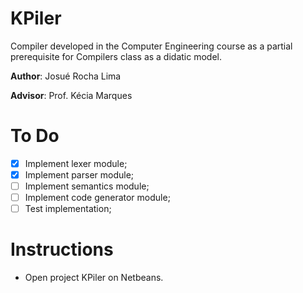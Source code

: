 # KPiler
Compiler developed in the Computer Engineering course as a partial prerequisite for Compilers class as a didatic model. 

**Author**: Josué Rocha Lima

**Advisor**: Prof. Kécia Marques

# To Do

- [X] Implement lexer module;
- [X] Implement parser module;
- [ ] Implement semantics module;
- [ ] Implement code generator module;
- [ ] Test implementation;

# Instructions

- Open project KPiler on Netbeans.

